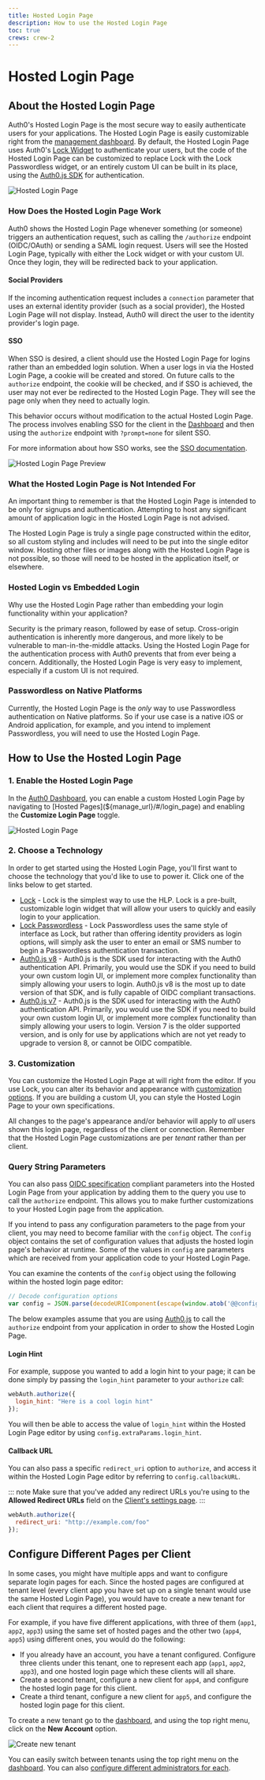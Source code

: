 ```yaml
---
title: Hosted Login Page
description: How to use the Hosted Login Page
toc: true
crews: crew-2
---
```

# Hosted Login Page

## About the Hosted Login Page

Auth0's Hosted Login Page is the most secure way to easily authenticate users for your applications. The Hosted Login Page is easily customizable right from the [management dashboard](${manage_url}). By default, the Hosted Login Page uses Auth0's [Lock Widget](/libraries/lock) to authenticate your users, but the code of the Hosted Login Page can be customized to replace Lock with the Lock Passwordless widget, or an entirely custom UI can be built in its place, using the [Auth0.js SDK](/libraries/auth0js) for authentication.

![Hosted Login Page](/media/articles/hosted-pages/hlp-lock.png)

### How Does the Hosted Login Page Work

Auth0 shows the Hosted Login Page whenever something (or someone) triggers an authentication request, such as calling the `/authorize` endpoint (OIDC/OAuth) or sending a SAML login request. Users will see the Hosted Login Page, typically with either the Lock widget or with your custom UI. Once they login, they will be redirected back to your application.

#### Social Providers

If the incoming authentication request includes a `connection` parameter that uses an external identity provider (such as a social provider), the Hosted Login Page will not display. Instead, Auth0 will direct the user to the identity provider's login page.

#### SSO

When SSO is desired, a client should use the Hosted Login Page for logins rather than an embedded login solution. When a user logs in via the Hosted Login Page, a cookie will be created and stored. On future calls to the `authorize` endpoint, the cookie will be checked, and if SSO is achieved, the user may not ever be redirected to the Hosted Login Page. They will see the page only when they need to actually login. 

This behavior occurs without modification to the actual Hosted Login Page. The process involves enabling SSO for the client in the [Dashboard](${manage_url}) and then using the `authorize` endpoint with `?prompt=none` for silent SSO.

For more information about how SSO works, see the [SSO documentation](/sso).

![Hosted Login Page Preview](/media/articles/hosted-pages/hlp-preview-lock.png)

### What the Hosted Login Page is Not Intended For

An important thing to remember is that the Hosted Login Page is intended to be only for signups and authentication. Attempting to host any significant amount of application logic in the Hosted Login Page is not advised.

The Hosted Login Page is truly a single page constructed within the editor, so all custom styling and includes will need to be put into the single editor window. Hosting other files or images along with the Hosted Login Page is not possible, so those will need to be hosted in the application itself, or elsewhere.

### Hosted Login vs Embedded Login

Why use the Hosted Login Page rather than embedding your login functionality within your application?

Security is the primary reason, followed by ease of setup. Cross-origin authentication is inherently more dangerous, and more likely to be vulnerable to man-in-the-middle attacks. Using the Hosted Login Page for the authentication process with Auth0 prevents that from ever being a concern. Additionally, the Hosted Login Page is very easy to implement, especially if a custom UI is not required.

### Passwordless on Native Platforms

Currently, the Hosted Login Page is the _only_ way to use Passwordless authentication on Native platforms. So if your use case is a native iOS or Android application, for example, and you intend to implement Passwordless, you will need to use the Hosted Login Page.

## How to Use the Hosted Login Page

### 1. Enable the Hosted Login Page

In the [Auth0 Dashboard](${manage_url}), you can enable a custom Hosted Login Page by navigating to [Hosted Pages](${manage_url}/#/login_page) and enabling the **Customize Login Page** toggle.

![Hosted Login Page](/media/articles/hosted-pages/login.png)

### 2. Choose a Technology

In order to get started using the Hosted Login Page, you'll first want to choose the technology that you'd like to use to power it. Click one of the links below to get started.

- [Lock](/hosted-pages/login/lock) - Lock is the simplest way to use the HLP. Lock is a pre-built, customizable login widget that will allow your users to quickly and easily login to your application.
- [Lock Passwordless](/hosted-pages/login/lock-passwordless) - Lock Passwordless uses the same style of interface as Lock, but rather than offering identity providers as login options, will simply ask the user to enter an email or SMS number to begin a Passwordless authentication transaction.
- [Auth0.js v8](/hosted-pages/login/auth0js/v8) - Auth0.js is the SDK used for interacting with the Auth0 authentication API. Primarily, you would use the SDK if you need to build your own custom login UI, or implement more complex functionality than simply allowing your users to login. Auth0.js v8 is the most up to date version of that SDK, and is fully capable of OIDC compliant transactions.
- [Auth0.js v7](/hosted-pages/login/auth0js/v7) - Auth0.js is the SDK used for interacting with the Auth0 authentication API. Primarily, you would use the SDK if you need to build your own custom login UI, or implement more complex functionality than simply allowing your users to login. Version 7 is the older supported version, and is only for use by applications which are not yet ready to upgrade to version 8, or cannot be OIDC compatible.

### 3. Customization

You can customize the Hosted Login Page at will right from the editor. If you use Lock, you can alter its behavior and appearance with [customization options](/libraries/lock/v10/customization). If you are building a custom UI, you can style the Hosted Login Page to your own specifications.

All changes to the page's appearance and/or behavior will apply to *all* users shown this login page, regardless of the client or connection. Remember that the Hosted Login Page customizations are per _tenant_ rather than per client.

### Query String Parameters

You can also pass [OIDC specification](http://openid.net/specs/openid-connect-core-1_0.html#AuthRequest) compliant parameters into the Hosted Login Page from your application by adding them to the query you use to call the `authorize` endpoint. This allows you to make further customizations to your Hosted Login page from the application. 

If you intend to pass any configuration parameters to the page from your client, you may need to become familiar with the `config` object. The `config` object contains the set of configuration values that adjusts the hosted login page's behavior at runtime. Some of the values in `config` are parameters which are received from your application code to your Hosted Login Page.

You can examine the contents of the `config` object using the following within the hosted login page editor:

```js
// Decode configuration options
var config = JSON.parse(decodeURIComponent(escape(window.atob('@@config@@'))));
```

The below examples assume that you are using [Auth0.js](/libraries/auth0js/v8) to call the `authorize` endpoint from your application in order to show the Hosted Login Page.

#### Login Hint

For example, suppose you wanted to add a login hint to your page; it can be done simply by passing the `login_hint` parameter to your `authorize` call:

```js
webAuth.authorize({
  login_hint: "Here is a cool login hint"
});
```

You will then be able to access the value of `login_hint` within the Hosted Login Page editor by using `config.extraParams.login_hint`.

#### Callback URL

You can also pass a specific `redirect_uri` option to `authorize`, and access it within the Hosted Login Page editor by referring to `config.callbackURL`.

::: note
Make sure that you've added any redirect URLs you're using to the **Allowed Redirect URLs** field on the [Client's settings page](${manage_url}/#/clients/${account.clientId}/settings).
:::

```js
webAuth.authorize({
  redirect_uri: "http://example.com/foo"
});
```

## Configure Different Pages per Client

In some cases, you might have multiple apps and want to configure separate login pages for each. Since the hosted pages are configured at tenant level (every client app you have set up on a single tenant would use the same Hosted Login Page), you would have to create a new tenant for each client that requires a different hosted page.

For example, if you have five different applications, with three of them (`app1`, `app2`, `app3`) using the same set of hosted pages and the other two (`app4`, `app5`) using different ones, you would do the following:

- If you already have an account, you have a tenant configured. Configure three clients under this tenant, one to represent each app (`app1`, `app2`, `app3`), and one hosted login page  which these clients will all share.
- Create a second tenant, configure a new client for `app4`, and configure the hosted login page for this client.
- Create a third tenant, configure a new client for `app5`, and configure the hosted login page for this client.

To create a new tenant go to the [dashboard](${manage_url}), and using the top right menu, click on the __New Account__ option.

![Create new tenant](/media/articles/hosted-pages/create-new-tenant.png)

You can easily switch between tenants using the top right menu on the [dashboard](${manage_url}). You can also [configure different administrators for each](/tutorials/manage-dashboard-admins).
